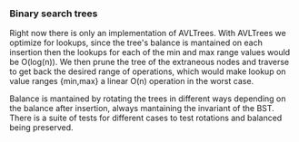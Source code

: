 ### Binary search trees

Right now there is only an implementation of AVLTrees. With AVLTrees we optimize for lookups, since the tree's balance is mantained on each insertion then the lookups for each of the min and max range values would be O(log(n)). We then prune the tree of the extraneous nodes and traverse to get back the desired range of operations, which would make lookup on value ranges {min,max} a linear O(n) operation in the worst case.

Balance is mantained by rotating the trees in different ways depending on the balance after insertion, always mantaining the invariant of the BST. There is a suite of tests for different cases to test rotations and balanced being preserved.
